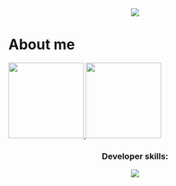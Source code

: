<div align="center">
<img src="https://readme-typing-svg.herokuapp.com/?font=Righteous&size=35&center=true&vCenter=true&width=500&height=70&duration=4000&lines=Hi!+👋;+I'm+André!;I+love+coding" >
</div>

# About me
<div align="center">
<div style="display: flex;">
    <a href="#">
        <img height="150em" src="https://github-readme-stats.vercel.app/api/top-langs?username=andrerwfreitas&layout=compact&theme=radical" />
        <img height="150em" src="https://github-readme-stats.vercel.app/api?username=andrerwfreitas&show_icons=true&theme=radical&include_all_commits=false&count_private=true" />
    </a>
</div>
    
### Developer skills:
    
<img src="https://skillicons.dev/icons?i=html,css,md,next,react,bootstrap,nodejs,git,github,figma,vscode,visualstudio,replit,aws,vercel,stackoverflow&perline=14" />
</div>
